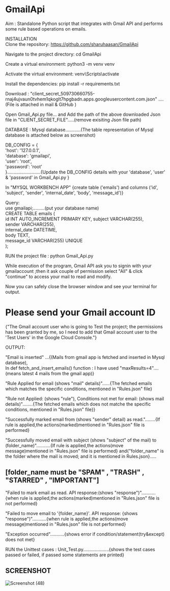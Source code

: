 # GmailApi
Aim : Standalone Python script that integrates with Gmail API and performs some rule based operations on emails.

INSTALLATION                                                                                                                                                                                                                                                              
Clone the repository: https://github.com/sharuhaasan/GmailApi                                                                     

Navigate to the project directory:  cd GmailApi                                                                              

Create a virtual environment: python3 -m venv venv                                                                               

Activate the virtual environment: venv\Scripts\activate                                                                  

Install the dependencies: pip install -r requirements.txt                                                                                  


Download :   "client_secret_509730660755-rnaj4ujvaun0tvhem1qkoglt7hpgbadn.apps.googleusercontent.com.json" ....(File is attached in mail & GitHub )                  

Open Gmail_Api.py file... and Add the path of the above downloaded Json file in "CLIENT_SECRET_FILE".....(remove exisiting Json file path)              

DATABASE :   Mysql database............(The table representation of Mysql database is attached below as screenshot)        


DB_CONFIG = {                                                                                                                         
    'host': '127.0.0.1',                                                                                      
    'database': 'gmailapi',                                                                                         
    'user': 'root',                                                                                                              
    'password': 'root'                                                                                                            
}..........................{Update the DB_CONFIG details with your 'database', 'user' & 'password' in Gmail_Api.py }

In "MYSQL WORKBENCH APP" {create table ('emails') and columns ('id', 'subject', 'sender', 'internal_date', 'body', 'message_id')}

Query:                                                                                                                                 
use gmailapi;.........(put your database name)                                                                            
CREATE TABLE emails (                                                                                                  
    id INT AUTO_INCREMENT PRIMARY KEY,
    subject VARCHAR(255),                                                                                           
    sender VARCHAR(255),                                                                                              
    internal_date DATETIME,                                                                                                
    body TEXT,                                                                                                               
    message_id VARCHAR(255) UNIQUE                                                                                        
);                                                                                                                     

RUN the project file : python Gmail_Api.py                                                                                             
                                                                                                               
While execution of the program, Gmail API ask you to signin with your gmailaccount ;then it ask couple of permission select "All" & click "continue"
to access your mail to read and modify.  

Now you can safely close the browser window and see your terminal for output.

# Please send your Gmail account ID                                                                                                                                
{"The Gmail account user who is going to Test the project; the permissions has been granted by me, so I need to add that Gmail account user to the 'Test Users' in the Google Cloud Console."}                                              

OUTPUT:                                                                                                                                         

"Email is inserted" ...{(Mails from gmail app is fetched and inserted in Mysql database),                                                                            
In def fetch_and_insert_emails() function : I have used "maxResults=4"....(means latest 4 mails from the gmail app)}                                                    

"Rule Applied for email (shows "mail" details)"......{The fetched emails which matches the specific conditions, mentioned in "Rules.json" file}                                  

"Rule not Applied: (shows "rule"), Conditions not met for email: (shows mail details)"........{The fetched emails which does not matche the specific conditions, mentioned in "Rules.json" file}}                       

"Successfully marked email from (shows "sender" detail) as read."........{If rule is applied,the actions(marked)mentioned in "Rules.json" file is performed}                                             

"Successfully moved email with subject (shows "subject" of the mail) to (folder_name)"...........{If rule is applied,the actions(move message)mentioned in "Rules.json" file is performed} and{"folder_name" is the folder where the mail is moved; and it is mentioned in Rules.json}.....

[folder_name must be "SPAM" , "TRASH" , "STARRED" , "IMPORTANT"]
-
"Failed to mark email as read. API response:(shows "response")"...........{when rule is applied,the actions(marked)mentioned in "Rules.json" file is not performed}

"Failed to move email to '{folder_name}'. API response: {shows "response")"...........{when rule is applied,the actions(move message)mentioned in "Rules.json" file is not performed}

"Exception occurred"...........{shows error if condition/statement(try&except) does not met}

RUN the Unittest cases : Unit_Test.py....................{shows the test cases passed or failed, if passed some statements are printed}    


SCREENSHOT
-
![Screenshot (48)](https://github.com/sharuhaasan/GmailApi/assets/136123240/d9c2be3c-5106-4cb3-93cc-dc5816db7970)


